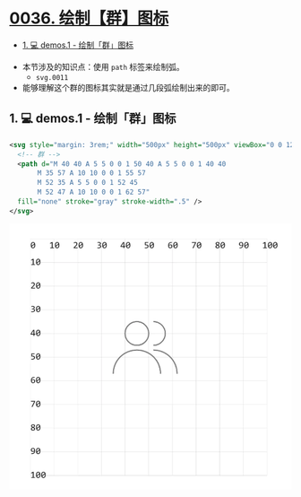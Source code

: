 # [0036. 绘制【群】图标](https://github.com/Tdahuyou/TNotes.svg/tree/main/notes/0036.%20%E7%BB%98%E5%88%B6%E3%80%90%E7%BE%A4%E3%80%91%E5%9B%BE%E6%A0%87)

<!-- region:toc -->

- [1. 💻 demos.1 - 绘制「群」图标](#1--demos1---绘制群图标)

<!-- endregion:toc -->
- 本节涉及的知识点：使用 `path` 标签来绘制弧。
  - `svg.0011`
- 能够理解这个群的图标其实就是通过几段弧绘制出来的即可。

## 1. 💻 demos.1 - 绘制「群」图标

```xml
<svg style="margin: 3rem;" width="500px" height="500px" viewBox="0 0 120 120" xmlns="http://www.w3.org/2000/svg">
  <!-- 群 -->
  <path d="M 40 40 A 5 5 0 0 1 50 40 A 5 5 0 0 1 40 40
       M 35 57 A 10 10 0 0 1 55 57
       M 52 35 A 5 5 0 0 1 52 45
       M 52 47 A 10 10 0 0 1 62 57"
  fill="none" stroke="gray" stroke-width=".5" />
</svg>
```

![](assets/2024-12-10-09-39-40.png)
